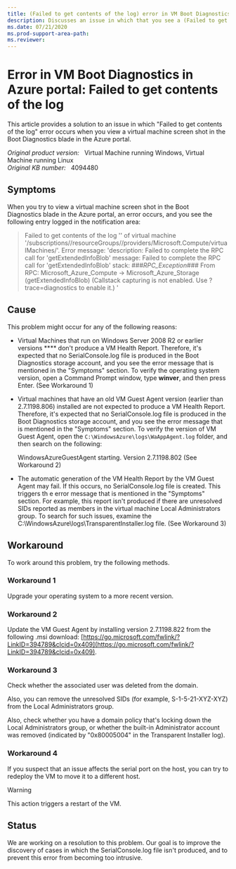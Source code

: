 ```yaml
---
title: (Failed to get contents of the log) error in VM Boot Diagnostics in Azure portal
description: Discusses an issue in which that you see a (Failed to get contents of the log) error in VM Boot Diagnostics in Azure portal.
ms.date: 07/21/2020
ms.prod-support-area-path: 
ms.reviewer: 
---
```

# Error in VM Boot Diagnostics in Azure portal: Failed to get contents of the log

This article provides a solution to an issue in which "Failed to get contents of the log" error occurs when you view a virtual machine screen shot in the Boot Diagnostics blade in the Azure portal.

_Original product version:_ &nbsp; Virtual Machine running Windows, Virtual Machine running Linux  
_Original KB number:_ &nbsp; 4094480

## Symptoms

When you try to view a virtual machine screen shot in the Boot Diagnostics blade in the Azure portal, an error occurs, and you see the following entry logged in the notification area: 

> Failed to get contents of the log '<log url>' of virtual machine '/subscriptions/<SUBID>/resourceGroups/<RGNAME>/providers/Microsoft.Compute/virtualMachines/<VMNAME>'. Error message: 'description: Failed to complete the RPC call for 'getExtendedInfoBlob' message: Failed to complete the RPC call for 'getExtendedInfoBlob' stack: ###_RPC_Exception_### From RPC: Microsoft_Azure_Compute -> Microsoft_Azure_Storage (getExtendedInfoBlob) (Callstack capturing is not enabled. Use ?trace=diagnostics to enable it.) '

## Cause

This problem might occur for any of the following reasons:

- Virtual Machines that run on Windows Server 2008 R2 or earlier versions **** don't produce a VM Health Report. Therefore, it's expected that no SerialConsole.log file is produced in the Boot Diagnostics storage account, and you see the error message that is mentioned in the "Symptoms" section. To verify the operating system version, open a Command Prompt window, type **winver**, and then press Enter. 
(See Workaround 1)

- Virtual machines that have an old VM Guest Agent version (earlier than 2.7.1198.806) installed are not expected to produce a VM Health Report. Therefore, it's expected that no SerialConsole.log file is produced in the Boot Diagnostics storage account, and you see the error message that is mentioned in the "Symptoms" section. To verify the version of VM Guest Agent, open the `C:\WindowsAzure\logs\WaAppAgent.log` folder, and then search on the following:

    WindowsAzureGuestAgent starting. Version 2.7.1198.802 
    (See Workaround 2)

- The automatic generation of the VM Health Report by the VM Guest Agent may fail. If this occurs, no SerialConsole.log file is created. This triggers th e error message that is mentioned in the "Symptoms" section. For example, this report isn't produced if there are unresolved SIDs reported as members in the virtual machine Local Administrators group. To search for such issues, examine the C:\WindowsAzure\logs\TransparentInstaller.log file. 
(See Workaround 3)

## Workaround

To work around this problem, try the following methods. 

### Workaround 1

Upgrade your operating system to a more recent version.

### Workaround 2

Update the VM Guest Agent by installing version 2.7.1198.822 from the following .msi download:
 [https://go.microsoft.com/fwlink/?LinkID=394789&clcid=0x409](https://go.microsoft.com/fwlink/?LinkID=394789&clcid=0x409).

### Workaround 3  

Check whether the associated user was deleted from the domain.

Also, you can remove the unresolved SIDs (for example, S-1-5-21-XYZ-XYZ) from the Local Administrators group.

Also, check whether you have a domain policy that's locking down the Local Administrators group, or whether the built-in Administrator account was removed (indicated by "0x80005004" in the Transparent Installer log). 

### Workaround 4

If you suspect that an issue affects the serial port on the host, you can try to redeploy the VM to move it to a different host.

> [!WARNING]
> This action triggers a restart of the VM. 

## Status

We are working on a resolution to this problem. Our goal is to improve the discovery of cases in which the SerialConsole.log file isn't produced, and to prevent this error from becoming too intrusive.
